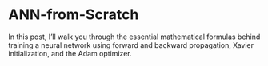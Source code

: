 # ANN-from-Scratch
In this post, I’ll walk you through the essential mathematical formulas behind training a neural network using forward and backward propagation, Xavier initialization, and the Adam optimizer.
